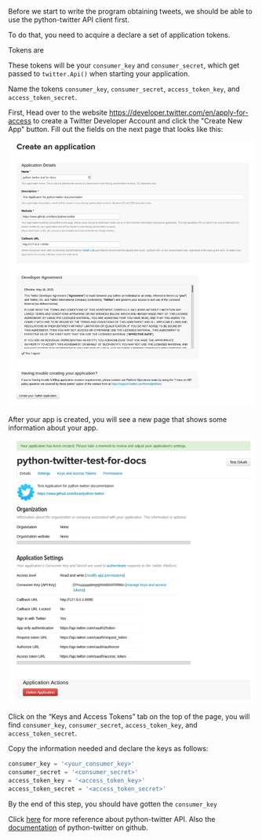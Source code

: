 Before we start to write the program obtaining tweets, we should be able to use the python-twitter API client first.

To do that, you need to acquire a declare a set of application tokens. 

Tokens are 





These tokens will be your `consumer_key` and `consumer_secret`, which get passed to `twitter.Api()` when starting your application.

Name the tokens `consumer_key`, `consumer_secret`, `access_token_key`, and `access_token_secret`.



First, Head over to the website https://developer.twitter.com/en/apply-for-access to create a Twitter Developer Account and click the "Create New App" button. Fill out the fields on the next page that looks like this:

![alt](./image/python-twitter-app-creation-part1.png)

After your app is created, you will see a new page that shows some information about your app.

![alt](./image/python-twitter-app-creation-part2.png)

Click on the  “Keys and Access Tokens” tab on the top of the page, you will find `consumer_key`, `consumer_secret`, `access_token_key`, and `access_token_secret`.

Copy the information needed and declare the keys as follows:

```python
consumer_key = '<your_consumer_key>'
consumer_secret = '<consumer_secret>'
access_token_key = '<access_token_key>'
access_token_secret = '<access_token_secret>'
```

By the end of this step, you should have gotten the `consumer_key`



Click [here](https://python-twitter.readthedocs.io/en/latest/) for more reference about python-twitter API. Also the [documentation](https://github.com/bear/python-twitter) of python-twitter on github.


